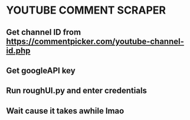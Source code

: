 # YOUTUBE COMMENT SCRAPER #

## Get channel ID from https://commentpicker.com/youtube-channel-id.php ##

## Get googleAPI key ##

## Run roughUI.py and enter credentials ##

## Wait cause it takes awhile lmao ##